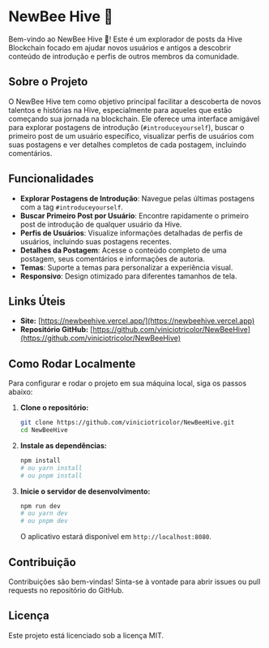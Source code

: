 # NewBee Hive 🐝

Bem-vindo ao NewBee Hive 🐝! Este é um explorador de posts da Hive Blockchain focado em ajudar novos usuários e antigos a descobrir conteúdo de introdução e perfis de outros membros da comunidade.

## Sobre o Projeto

O NewBee Hive tem como objetivo principal facilitar a descoberta de novos talentos e histórias na Hive, especialmente para aqueles que estão começando sua jornada na blockchain. Ele oferece uma interface amigável para explorar postagens de introdução (`#introduceyourself`), buscar o primeiro post de um usuário específico, visualizar perfis de usuários com suas postagens e ver detalhes completos de cada postagem, incluindo comentários.

## Funcionalidades

*   **Explorar Postagens de Introdução**: Navegue pelas últimas postagens com a tag `#introduceyourself`.
*   **Buscar Primeiro Post por Usuário**: Encontre rapidamente o primeiro post de introdução de qualquer usuário da Hive.
*   **Perfis de Usuários**: Visualize informações detalhadas de perfis de usuários, incluindo suas postagens recentes.
*   **Detalhes da Postagem**: Acesse o conteúdo completo de uma postagem, seus comentários e informações de autoria.
*   **Temas**: Suporte a temas para personalizar a experiência visual.
*   **Responsivo**: Design otimizado para diferentes tamanhos de tela.

## Links Úteis

*   **Site:** [https://newbeehive.vercel.app/](https://newbeehive.vercel.app)
*   **Repositório GitHub:** [https://github.com/viniciotricolor/NewBeeHive](https://github.com/viniciotricolor/NewBeeHive)

## Como Rodar Localmente

Para configurar e rodar o projeto em sua máquina local, siga os passos abaixo:

1.  **Clone o repositório:**
    ```bash
    git clone https://github.com/viniciotricolor/NewBeeHive.git
    cd NewBeeHive
    ```

2.  **Instale as dependências:**
    ```bash
    npm install
    # ou yarn install
    # ou pnpm install
    ```

3.  **Inicie o servidor de desenvolvimento:**
    ```bash
    npm run dev
    # ou yarn dev
    # ou pnpm dev
    ```
    O aplicativo estará disponível em `http://localhost:8080`.

## Contribuição

Contribuições são bem-vindas! Sinta-se à vontade para abrir issues ou pull requests no repositório do GitHub.

## Licença

Este projeto está licenciado sob a licença MIT.